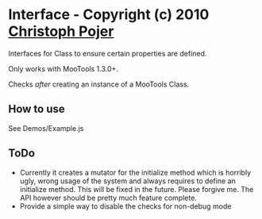 Interface - Copyright (c) 2010 [Christoph Pojer](http://cpojer.net/)
=====================================================================================

Interfaces for Class to ensure certain properties are defined.

Only works with MooTools 1.3.0+.

Checks *after* creating an instance of a MooTools Class.

How to use
----------

See Demos/Example.js

ToDo
----

* Currently it creates a mutator for the initialize method which is horribly ugly, wrong usage of the system and always requires to define an initialize method. This will be fixed in the future. Please forgive me. The API however should be pretty much feature complete.
* Provide a simple way to disable the checks for non-debug mode